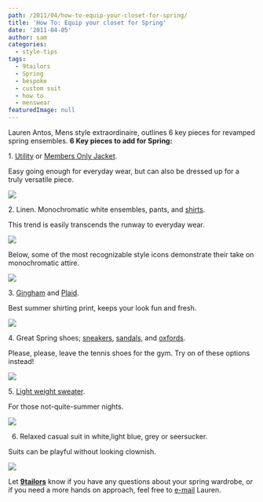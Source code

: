 ```yaml
---
path: /2011/04/how-to-equip-your-closet-for-spring/
title: 'How To: Equip your closet for Spring'
date: '2011-04-05'
author: sam
categories:
  - style-tips
tags:
  - 9tailors
  - Spring
  - bespoke
  - custom suit
  - how to
  - menswear
featuredImage: null
---
```

Lauren Antos, Mens style extraordinaire, outlines 6 key pieces for revamped spring ensembles.
**6 Key pieces to add for Spring:**

1\. [Utility](http://www.neimanmarcus.com/store/catalog/prod.jhtml?itemId=prod112280024&parentId=cat23690739&masterId=cat14810731&index=37&cmCat=cat000000cat000470cat14120827cat14810731cat23690739) or [Members Only Jacket](http://www.zara.com/webapp/wcs/stores/servlet/product/11719/en/zara-S2011/61164/199047/NYLON%2BJACKET).

Easy going enough for everyday wear, but can also be dressed up for a truly versatile piece.

[![](http://3.bp.blogspot.com/-P-EdDra72NU/TZs2rowLybI/AAAAAAAAALw/FtYgkGSP-ZA/s320/-1.jpg)](http://3.bp.blogspot.com/-P-EdDra72NU/TZs2rowLybI/AAAAAAAAALw/FtYgkGSP-ZA/s1600/-1.jpg)

2\. Linen. Monochromatic white ensembles, pants, and [shirts](http://shop.nordstrom.com/s/burberry-linen-sport-shirt/3151926?origin=keywordsearch&resultback=2954).

This trend is easily transcends the runway to everyday wear.

[![](http://1.bp.blogspot.com/-_RHpyPiYDKo/TZdrTBADcwI/AAAAAAAAALA/c9smogjpL9s/s400/monowhite.jpg)](http://1.bp.blogspot.com/-_RHpyPiYDKo/TZdrTBADcwI/AAAAAAAAALA/c9smogjpL9s/s1600/monowhite.jpg)

Below, some of the most recognizable style icons demonstrate their take on monochromatic attire.

[![](http://1.bp.blogspot.com/-SyFgWlnCOLY/TZdq69MEyoI/AAAAAAAAAK4/i9C8k_IToXY/s400/img-article---ignatius-summer-suits---gallery-launch_181353671273.jpg)](http://1.bp.blogspot.com/-SyFgWlnCOLY/TZdq69MEyoI/AAAAAAAAAK4/i9C8k_IToXY/s1600/img-article---ignatius-summer-suits---gallery-launch_181353671273.jpg)

3\. [Gingham](http://www.jcrew.com/mens_feature/NewArrivals/shirts/PRDOVR~35748/99102215775/ENE~1+2+3+22+4294967294+20~~~0~15~all~mode+matchallany~~~~~gingham/35748.jsp) and [Plaid](http://shop.nordstrom.com/s/burberry-check-print-sport-shirt/3151865?origin=related-3151865-0-0-1).

Best summer shirting print, keeps your look fun and fresh.

[![](http://2.bp.blogspot.com/-GwG2V2Dx07A/TZs1gNIQZNI/AAAAAAAAALQ/ahvM6TuAyVc/s320/erez-1.jpg)](http://2.bp.blogspot.com/-GwG2V2Dx07A/TZs1gNIQZNI/AAAAAAAAALQ/ahvM6TuAyVc/s1600/erez-1.jpg)

4\. Great Spring shoes; [sneakers](http://piperlime.gap.com/browse/category.do?cid=66224), [sandals](http://www.aldoshoes.com/us/men/sandals/product/81616543-mansoa/22), and [oxfords](http://www.zappos.com/john-varvatos-harrison-wingtip-umber).

Please, please, leave the tennis shoes for the gym. Try on of these options instead!

[![](http://3.bp.blogspot.com/-eQxFAo7K0eM/TZs2eNV9YuI/AAAAAAAAALo/4bUQgs2y_zA/s320/1339293-p-DETAILED.jpg)](http://3.bp.blogspot.com/-eQxFAo7K0eM/TZs2eNV9YuI/AAAAAAAAALo/4bUQgs2y_zA/s1600/1339293-p-DETAILED.jpg)

5\. [Light weight sweater](http://www.neimanmarcus.com/store/catalog/prod.jhtml?itemId=prod117120007&parentId=cat33750733&masterId=cat21150734&index=17&cmCat=cat000000cat000470cat14120827cat21150734cat33750733).

For those not-quite-summer nights.

[![](http://4.bp.blogspot.com/-AxzN6zhwWJ0/TZs1835bm9I/AAAAAAAAALY/VapUDFtJ7L0/s320/1151152_fpx.jpg)](http://4.bp.blogspot.com/-AxzN6zhwWJ0/TZs1835bm9I/AAAAAAAAALY/VapUDFtJ7L0/s1600/1151152_fpx.jpg)

6. Relaxed casual suit in white,light blue, grey or seersucker.

Suits can be playful without looking clownish.

[![](http://2.bp.blogspot.com/-eKwdq5jU9vk/TZs1JWOLbbI/AAAAAAAAALI/_s26NxJhgao/s320/erez.jpg)](http://2.bp.blogspot.com/-eKwdq5jU9vk/TZs1JWOLbbI/AAAAAAAAALI/_s26NxJhgao/s1600/erez.jpg)

Let [**9tailors**](http://www.9tailors.com) know if you have any questions about your spring wardrobe, or if you need a more hands on approach, feel free to [e-mail](mailto:lauren.antos@gmail.com) Lauren.